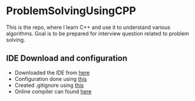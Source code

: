 # ProblemSolvingUsingCPP

This is the repo, where I learn C++ and use it to understand various algorithms. Goal is to be prepared for interview question related to problem solving.

## IDE Download and configuration

- Downloaded the IDE from [here](https://sourceforge.net/projects/orwelldevcpp/)
- Configuration done using [this](https://www.softwaretestinghelp.com/dev-cpp-ide/)
- Created .gitignore using [this](https://www.toptal.com/developers/gitignore)
- Online compiler can found [here](https://www.onlinegdb.com/online_c++_compiler)
